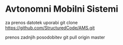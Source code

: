# Avtonomni Mobilni Sistemi

za prenos datotek uporabi
    git clone https://github.com/StructuredCode/AMS.git

prenos zadnjih posodobitev
    git pull origin master
